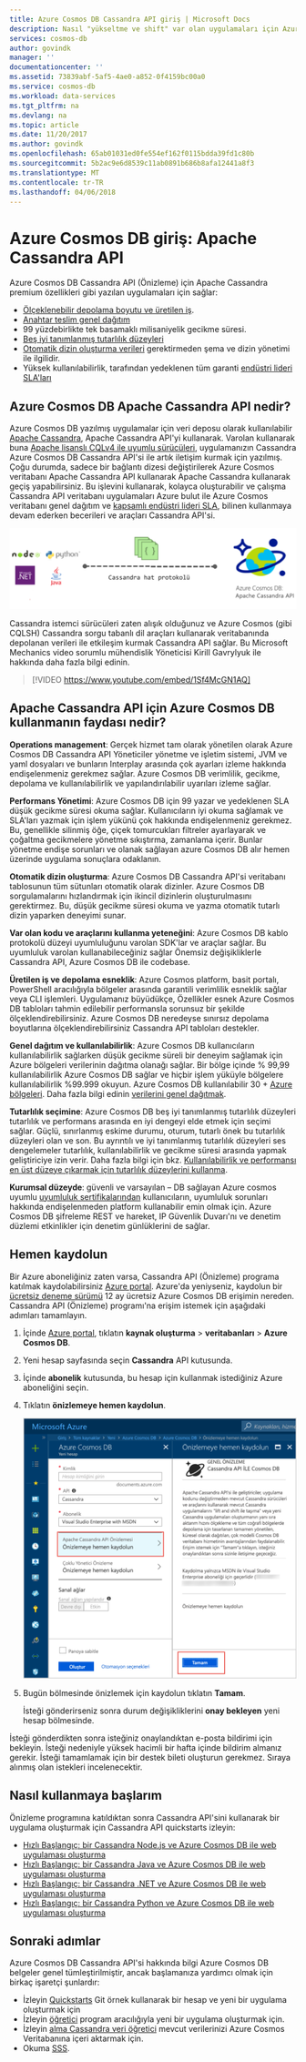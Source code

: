```yaml
---
title: Azure Cosmos DB Cassandra API giriş | Microsoft Docs
description: Nasıl "yükseltme ve shift" var olan uygulamaları için Azure Cosmos DB kullanın ve Cassandra Cassandra sürücüleri ve zaten aşina CQL kullanarak API'yi kullanarak yeni uygulamalar öğrenin.
services: cosmos-db
author: govindk
manager: ''
documentationcenter: ''
ms.assetid: 73839abf-5af5-4ae0-a852-0f4159bc00a0
ms.service: cosmos-db
ms.workload: data-services
ms.tgt_pltfrm: na
ms.devlang: na
ms.topic: article
ms.date: 11/20/2017
ms.author: govindk
ms.openlocfilehash: 65ab01031ed0fe554ef162f0115bdda39fd1c80b
ms.sourcegitcommit: 5b2ac9e6d8539c11ab0891b686b8afa12441a8f3
ms.translationtype: MT
ms.contentlocale: tr-TR
ms.lasthandoff: 04/06/2018
---
```

# <a name="introduction-to-azure-cosmos-db-apache-cassandra-api"></a>Azure Cosmos DB giriş: Apache Cassandra API

Azure Cosmos DB Cassandra API (Önizleme) için Apache Cassandra premium özellikleri gibi yazılan uygulamaları için sağlar:

* [Ölçeklenebilir depolama boyutu ve üretilen iş](partition-data.md).
* [Anahtar teslim genel dağıtım](distribute-data-globally.md)
* 99 yüzdebirlikte tek basamaklı milisaniyelik gecikme süresi.
* [Beş iyi tanımlanmış tutarlılık düzeyleri](consistency-levels.md)
* [Otomatik dizin oluşturma verileri](http://www.vldb.org/pvldb/vol8/p1668-shukla.pdf) gerektirmeden şema ve dizin yönetimi ile ilgilidir. 
* Yüksek kullanılabilirlik, tarafından yedeklenen tüm garanti [endüstri lideri SLA'ları](https://azure.microsoft.com/support/legal/sla/cosmos-db/)

## <a name="what-is-the-azure-cosmos-db-apache-cassandra-api"></a>Azure Cosmos DB Apache Cassandra API nedir?

Azure Cosmos DB yazılmış uygulamalar için veri deposu olarak kullanılabilir [Apache Cassandra](https://cassandra.apache.org/), Apache Cassandra API'yi kullanarak. Varolan kullanarak buna [Apache lisanslı CQLv4 ile uyumlu sürücüleri](https://cassandra.apache.org/doc/latest/getting_started/drivers.html?highlight=driver), uygulamanızın Cassandra Azure Cosmos DB Cassandra API'si ile artık iletişim kurmak için yazılmış. Çoğu durumda, sadece bir bağlantı dizesi değiştirilerek Azure Cosmos veritabanı Apache Cassandra API kullanarak Apache Cassandra kullanarak geçiş yapabilirsiniz. Bu işlevini kullanarak, kolayca oluşturabilir ve çalışma Cassandra API veritabanı uygulamaları Azure bulut ile Azure Cosmos veritabanı genel dağıtım ve [kapsamlı endüstri lideri SLA](https://azure.microsoft.com/support/legal/sla/cosmos-db), bilinen kullanmaya devam ederken becerileri ve araçları Cassandra API'si.

![Azure Cosmos DB Cassandra API](./media/cassandra-introduction/cosmosdb-cassandra.png)

Cassandra istemci sürücüleri zaten alışık olduğunuz ve Azure Cosmos (gibi CQLSH) Cassandra sorgu tabanlı dil araçları kullanarak veritabanında depolanan verileri ile etkileşim kurmak Cassandra API sağlar. Bu Microsoft Mechanics video sorumlu mühendislik Yöneticisi Kirill Gavrylyuk ile hakkında daha fazla bilgi edinin.

> [!VIDEO https://www.youtube.com/embed/1Sf4McGN1AQ]
>

## <a name="what-is-the-benefit-of-using-apache-cassandra-api-for-azure-cosmos-db"></a>Apache Cassandra API için Azure Cosmos DB kullanmanın faydası nedir?

**Operations management**: Gerçek hizmet tam olarak yönetilen olarak Azure Cosmos DB Cassandra API Yöneticiler yönetme ve işletim sistemi, JVM ve yaml dosyaları ve bunların Interplay arasında çok ayarları izleme hakkında endişelenmeniz gerekmez sağlar. Azure Cosmos DB verimlilik, gecikme, depolama ve kullanılabilirlik ve yapılandırılabilir uyarıları izleme sağlar. 

**Performans Yönetimi**: Azure Cosmos DB için 99 yazar ve yedeklenen SLA düşük gecikme süresi okuma sağlar. Kullanıcıların iyi okuma sağlamak ve SLA'ları yazmak için işlem yükünü çok hakkında endişelenmeniz gerekmez. Bu, genellikle silinmiş öğe, çiçek tomurcukları filtreler ayarlayarak ve çoğaltma gecikmelere yönetme sıkıştırma, zamanlama içerir. Bunlar yönetme endişe sorunları ve olanak sağlayan azure Cosmos DB alır hemen üzerinde uygulama sonuçlara odaklanın.

**Otomatik dizin oluşturma**: Azure Cosmos DB Cassandra API'si veritabanı tablosunun tüm sütunları otomatik olarak dizinler. Azure Cosmos DB sorgulamalarını hızlandırmak için ikincil dizinlerin oluşturulmasını gerektirmez. Bu, düşük gecikme süresi okuma ve yazma otomatik tutarlı dizin yaparken deneyimi sunar. 

**Var olan kodu ve araçlarını kullanma yeteneğini**: Azure Cosmos DB kablo protokolü düzeyi uyumluluğunu varolan SDK'lar ve araçlar sağlar. Bu uyumluluk varolan kullanabileceğiniz sağlar Önemsiz değişikliklerle Cassandra API, Azure Cosmos DB ile codebase.

**Üretilen iş ve depolama esneklik**: Azure Cosmos platform, basit portalı, PowerShell aracılığıyla bölgeler arasında garantili verimlilik esneklik sağlar veya CLI işlemleri. Uygulamanız büyüdükçe, Özellikler esnek Azure Cosmos DB tabloları tahmin edilebilir performansla sorunsuz bir şekilde ölçeklendirebilirsiniz. Azure Cosmos DB neredeyse sınırsız depolama boyutlarına ölçeklendirebilirsiniz Cassandra API tabloları destekler. 

**Genel dağıtım ve kullanılabilirlik**: Azure Cosmos DB kullanıcıların kullanılabilirlik sağlarken düşük gecikme süreli bir deneyim sağlamak için Azure bölgeleri verilerinin dağıtma olanağı sağlar. Bir bölge içinde % 99,99 kullanılabilirlik Azure Cosmos DB sağlar ve hiçbir işlem yüküyle bölgelere kullanılabilirlik %99.999 okuyun. Azure Cosmos DB kullanılabilir 30 + [Azure bölgeleri](https://azure.microsoft.com/regions/services/). Daha fazla bilgi edinin [verilerini genel dağıtmak](distribute-data-globally.md). 

**Tutarlılık seçimine**: Azure Cosmos DB beş iyi tanımlanmış tutarlılık düzeyleri tutarlılık ve performans arasında en iyi dengeyi elde etmek için seçimi sağlar. Güçlü, sınırlanmış eskime durumu, oturum, tutarlı önek bu tutarlılık düzeyleri olan ve son. Bu ayrıntılı ve iyi tanımlanmış tutarlılık düzeyleri ses dengelemeler tutarlılık, kullanılabilirlik ve gecikme süresi arasında yapmak geliştiriciye izin verir. Daha fazla bilgi için bkz. [Kullanılabilirlik ve performansı en üst düzeye çıkarmak için tutarlılık düzeylerini kullanma](consistency-levels.md). 

**Kurumsal düzeyde**: güvenli ve varsayılan – DB sağlayan Azure cosmos uyumlu [uyumluluk sertifikalarından](https://www.microsoft.com/trustcenter) kullanıcıların, uyumluluk sorunları hakkında endişelenmeden platform kullanabilir emin olmak için. Azure Cosmos DB şifreleme REST ve hareket, IP Güvenlik Duvarı'nı ve denetim düzlemi etkinlikler için denetim günlüklerini de sağlar.  

<a id="sign-up-now"></a>
## <a name="sign-up-now"></a>Hemen kaydolun 

Bir Azure aboneliğiniz zaten varsa, Cassandra API (Önizleme) programa katılmak kaydolabilirsiniz [Azure portal](https://aka.ms/cosmosdb-cassandra-signup).  Azure'da yeniyseniz, kaydolun bir [ücretsiz deneme sürümü](https://azure.microsoft.com/free) 12 ay ücretsiz Azure Cosmos DB erişimin nereden. Cassandra API (Önizleme) programı'na erişim istemek için aşağıdaki adımları tamamlayın.

1. İçinde [Azure portal](https://portal.azure.com), tıklatın **kaynak oluşturma** > **veritabanları** > **Azure Cosmos DB**. 

2. Yeni hesap sayfasında seçin **Cassandra** API kutusunda. 

3. İçinde **abonelik** kutusunda, bu hesap için kullanmak istediğiniz Azure aboneliğini seçin.

4. Tıklatın **önizlemeye hemen kaydolun**.

    ![Azure Cosmos DB Cassandra API](./media/cassandra-introduction/cassandra-sign-up.png)

3. Bugün bölmesinde önizlemek için kaydolun tıklatın **Tamam**. 

    İsteği gönderirseniz sonra durum değişikliklerini **onay bekleyen** yeni hesap bölmesinde. 

İsteği gönderdikten sonra isteğiniz onaylandıktan e-posta bildirimi için bekleyin. İsteği nedeniyle yüksek hacimli bir hafta içinde bildirim almanız gerekir. İsteği tamamlamak için bir destek bileti oluşturun gerekmez. Sıraya alınmış olan istekleri incelenecektir. 

## <a name="how-to-get-started"></a>Nasıl kullanmaya başlarım
Önizleme programına katıldıktan sonra Cassandra API'sini kullanarak bir uygulama oluşturmak için Cassandra API quickstarts izleyin:

* [Hızlı Başlangıç: bir Cassandra Node.js ve Azure Cosmos DB ile web uygulaması oluşturma](create-cassandra-nodejs.md)
* [Hızlı Başlangıç: bir Cassandra Java ve Azure Cosmos DB ile web uygulaması oluşturma](create-cassandra-java.md)
* [Hızlı Başlangıç: bir Cassandra .NET ve Azure Cosmos DB ile web uygulaması oluşturma](create-cassandra-dotnet.md)
* [Hızlı Başlangıç: bir Cassandra Python ve Azure Cosmos DB ile web uygulaması oluşturma](create-cassandra-python.md)

## <a name="next-steps"></a>Sonraki adımlar

Azure Cosmos DB Cassandra API'si hakkında bilgi Azure Cosmos DB belgeler genel tümleştirilmiştir, ancak başlamanıza yardımcı olmak için birkaç işaretçi şunlardır:

* İzleyin [Quickstarts](create-cassandra-nodejs.md) Git örnek kullanarak bir hesap ve yeni bir uygulama oluşturmak için
* İzleyin [öğretici](tutorial-develop-cassandra-java.md) program aracılığıyla yeni bir uygulama oluşturmak için.
* İzleyin [alma Cassandra veri öğretici](cassandra-import-data.md) mevcut verilerinizi Azure Cosmos Veritabanına içeri aktarmak için.
* Okuma [SSS](faq.md#cassandra).
